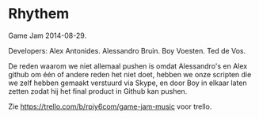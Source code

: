 Rhythem
=======

Game Jam 2014-08-29. 

Developers:
Alex Antonides.
Alessandro Bruin.
Boy Voesten.
Ted de Vos.

De reden waarom we niet allemaal pushen is omdat Alessandro's en Alex github om één of andere reden het niet doet, hebben 
we onze scripten die we zelf hebben gemaakt verstuurd via Skype, en door Boy in elkaar laten zetten zodat hij het final product 
in Github kan pushen.

Zie https://trello.com/b/rpiy6com/game-jam-music voor trello.
